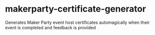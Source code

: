 makerparty-certificate-generator
================================

Generates Maker Party event host certificates automagically when their event is completed and feedback is provided
